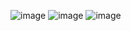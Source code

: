 ![image](https://github.com/manh119/sample-web/assets/110902387/a489f260-5dcd-411b-8952-37eccaad6cfb)
![image](https://github.com/manh119/sample-web/assets/110902387/5e493fab-bd8f-41e7-9ac0-954734c70a22)
![image](https://github.com/manh119/sample-web/assets/110902387/50e63710-ee2f-4b6b-8acd-becb7a591709)


